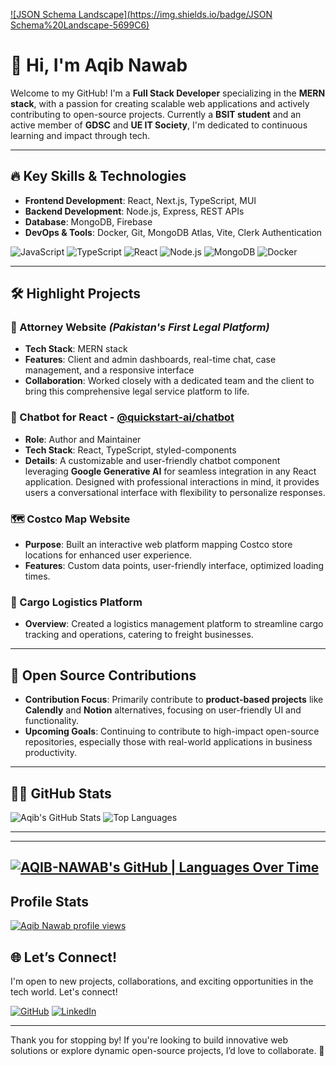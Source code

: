 [![JSON Schema Landscape](https://img.shields.io/badge/JSON Schema%20Landscape-5699C6)](https://landscape.json-schema.org/?item=tools--tools--json-schema-tooling-ecosystem)

# 👋 Hi, I'm Aqib Nawab

Welcome to my GitHub! I'm a **Full Stack Developer** specializing in the **MERN stack**, with a passion for creating scalable web applications and actively contributing to open-source projects. Currently a **BSIT student** and an active member of **GDSC** and **UE IT Society**, I'm dedicated to continuous learning and impact through tech.

---

## 🔥 Key Skills & Technologies

- **Frontend Development**: React, Next.js, TypeScript, MUI
- **Backend Development**: Node.js, Express, REST APIs
- **Database**: MongoDB, Firebase
- **DevOps & Tools**: Docker, Git, MongoDB Atlas, Vite, Clerk Authentication

![JavaScript](https://img.shields.io/badge/-JavaScript-black?style=flat-square&logo=javascript)
![TypeScript](https://img.shields.io/badge/-TypeScript-3178C6?style=flat-square&logo=typescript)
![React](https://img.shields.io/badge/-React-black?style=flat-square&logo=react)
![Node.js](https://img.shields.io/badge/-Node.js-339933?style=flat-square&logo=node.js)
![MongoDB](https://img.shields.io/badge/-MongoDB-black?style=flat-square&logo=mongodb)
![Docker](https://img.shields.io/badge/-Docker-2496ED?style=flat-square&logo=docker)

---

## 🛠 Highlight Projects

### 📜 Attorney Website *(Pakistan's First Legal Platform)*
- **Tech Stack**: MERN stack
- **Features**: Client and admin dashboards, real-time chat, case management, and a responsive interface
- **Collaboration**: Worked closely with a dedicated team and the client to bring this comprehensive legal service platform to life.

### 💬 Chatbot for React - [@quickstart-ai/chatbot](https://www.npmjs.com/package/@quickstart-ai/chatbot)
- **Role**: Author and Maintainer
- **Tech Stack**: React, TypeScript, styled-components
- **Details**: A customizable and user-friendly chatbot component leveraging **Google Generative AI** for seamless integration in any React application. Designed with professional interactions in mind, it provides users a conversational interface with flexibility to personalize responses.

### 🗺 Costco Map Website
- **Purpose**: Built an interactive web platform mapping Costco store locations for enhanced user experience.
- **Features**: Custom data points, user-friendly interface, optimized loading times.

### 🚚 Cargo Logistics Platform
- **Overview**: Created a logistics management platform to streamline cargo tracking and operations, catering to freight businesses.

---

## 🌟 Open Source Contributions

- **Contribution Focus**: Primarily contribute to **product-based projects** like **Calendly** and **Notion** alternatives, focusing on user-friendly UI and functionality.
- **Upcoming Goals**: Continuing to contribute to high-impact open-source repositories, especially those with real-world applications in business productivity.

---

## 👨‍💻 GitHub Stats

![Aqib's GitHub Stats](https://github-readme-stats.vercel.app/api?username=AQIB-NAWAB&show_icons=true&theme=tokyonight&hide_border=true)
![Top Languages](https://github-readme-stats.vercel.app/api/top-langs/?username=AQIB-NAWAB&layout=compact&theme=tokyonight&hide_border=true)

---
---
[![AQIB-NAWAB's GitHub | Languages Over Time](https://stats.quira.sh/AQIB-NAWAB/languages-over-time?theme=light)](https://quira.sh?utm_source=widgets&utm_campaign=AQIB-NAWAB)
---


## Profile Stats
[![Aqib Nawab profile views](https://u8views.com/api/v1/github/profiles/115807186/views/day-week-month-total-count.svg)](https://u8views.com/github/AQIB-NAWAB)

## 🌐 Let’s Connect!

I'm open to new projects, collaborations, and exciting opportunities in the tech world. Let's connect!

[![GitHub](https://img.shields.io/badge/-GitHub-333?style=for-the-badge&logo=github)](https://github.com/AQIB-NAWAB)
[![LinkedIn](https://img.shields.io/badge/-LinkedIn-0077B5?style=for-the-badge&logo=linkedin&logoColor=white)](https://www.linkedin.com/in/aqib-nawab-66723b252/)

---

Thank you for stopping by! If you're looking to build innovative web solutions or explore dynamic open-source projects, I’d love to collaborate. 🚀
